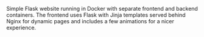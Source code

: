 Simple Flask website running in Docker with separate frontend and backend
containers. The frontend uses Flask with Jinja templates served behind Nginx
for dynamic pages and includes a few animations for a nicer experience.
